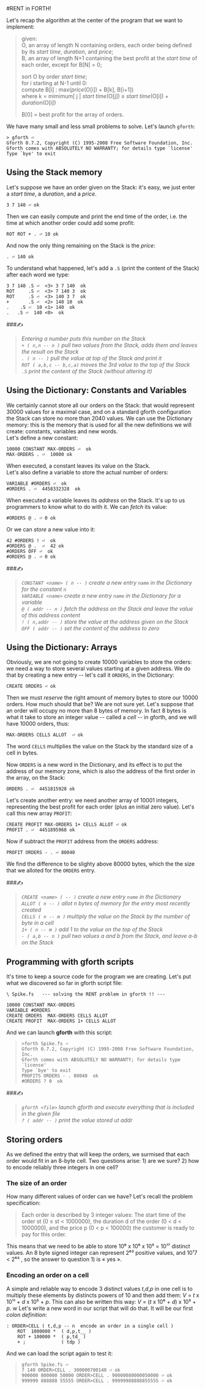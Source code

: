 <link rel="stylesheet" href="./story.css">
#RENT in FORTH!

Let's recap the algorithm at the center of the program that we want to implement:
> given:<br>
>    O, an array of length N containing orders, each order being defined by its *start time*, *duration*, and *price*;<br>
>    B, an array of length N+1 containing the best profit at the *start time* of each order, except for B[N] = 0;<br>
> 
> sort O by order *start time*;<br>
> for i starting at N-1 until 0:<br>
>   compute B[i] : max(*price*(O[i]) + B[k], B[i+1])<br>
>   where k = mimimum[ j | *start time*(O[j]) ≥ *start time*(O[i]) + *duration*(O[i])
>
> B[0] = best profit for the array of orders.

We have many small and less small problems to solve. Let's launch `gforth`:

    > gforth ⏎
    Gforth 0.7.2, Copyright (C) 1995-2008 Free Software Foundation, Inc.
    Gforth comes with ABSOLUTELY NO WARRANTY; for details type `license'
    Type `bye' to exit


## Using the Stack memory

Let's suppose we have an order given on the Stack: it's easy, we just enter a *start time*, a *duration*, and a *price*.

    3 7 140 ⏎ ok

Then we can easily compute and print the end time of the order, i.e. the time at which another order could add some profit:

    ROT ROT + . ⏎ 10 ok

And now the only thing remaining on the Stack is the *price*:

    . ⏎ 140 ok

To understand what happened, let's add a `.S` (print the content of the Stack) after each word we type:  

    3 7 140 .S ⏎  <3> 3 7 140  ok
    ROT     .S ⏎  <3> 7 140 3  ok
    ROT     .S ⏎  <3> 140 3 7  ok
    +       .S ⏎  <2> 140 10  ok
    .    .S ⏎  10 <1> 140  ok
    .   .S ⏎  140 <0>  ok

###✍
> *Entering a number puts this number on the Stack*<br>
> *`+ ( n,n -- n )` pull two values from the Stack, adds them and leaves the result on the Stack*<br> 
> *`. ( n -- )` pull the value at top of the Stack and print it*<br>
> *`ROT ( a,b,c -- b,c,a)` moves the 3rd value to the top of the Stack*<br>
> *`.S` print the content of the Stack (without altering it)*<br>

## Using the Dictionary: Constants and Variables

We certainly cannot store all our orders on the Stack: that would represent 30000 values for a maximal case, and on a standard gforth configuration the Stack can store no more than 2040 values. We can use the Dictionary memory: this is the memory that is used for all the new definitions we will create: constants, variables and new words. <br>
Let's define a new constant:

    10000 CONSTANT MAX-ORDERS ⏎  ok
    MAX-ORDERS . ⏎  10000 ok

When executed, a constant leaves its value on the Stack.<br>
Let's also define a variable to store the actual number of orders:

    VARIABLE #ORDERS ⏎  ok
    #ORDERS . ⏎  4458332328  ok

When executed a variable leaves its *address* on the Stack. It's up to us programmers to know what to do with it. We can *fetch* its value: 

    #ORDERS @ . ⏎ 0 ok

Or we can *store* a new value into it:

    42 #ORDERS ! ⏎  ok
    #ORDERS @ .  ⏎  42 ok
    #ORDERS OFF ⏎  ok
    #ORDERS @ . ⏎ 0 ok

###✍
> *`CONSTANT <name> ( n -- )` create a new entry `name` in the Dictionary for the constant `n`*<br>
> *`VARIABLE <name>` create a new entry `name` in the Dictionary for a variable*<br>
> *`@ ( addr -- n )` fetch the address on the Stack and leave the value of this address content*<br> 
> *`! ( n,addr -- )` store the value at the address given on the Stack*<br>
> *`OFF ( addr -- )` set the content of the address to zero*<br>

## Using the Dictionary: Arrays

Obviously, we are not going to create 10000 variables to store the orders: we need a way to store several values starting at a given address. We do that by creating a new entry -- let's call it `ORDERS`, in the Dictionary:

    CREATE ORDERS ⏎ ok

Then we must *reserve* the right amount of memory bytes to store our 10000 orders. How much should that be? We are not sure yet. Let's suppose that an order will occupy no more than 8 bytes of memory. In fact 8 bytes is what it take to store an integer value -- called a *cell* -- in gforth, and we will have 10000 orders, thus:

    MAX-ORDERS CELLS ALLOT  ⏎ ok

The word `CELLS` multiplies the value on the Stack by the standard size of a cell in bytes.

Now `ORDERS` is a new word in the Dictionary, and its effect is to put the address of our memory zone, which is also the address of the first order in the array, on the Stack:

    ORDERS . ⏎  4451815928 ok

Let's create another entry: we need another array of 10001 integers, representing the best profit for each order (plus an initial zero value). Let's call this new array `PROFIT`:

    CREATE PROFIT MAX-ORDERS 1+ CELLS ALLOT ⏎ ok
    PROFIT . ⏎  4451895968 ok

Now if subtract the `PROFIT` address from the `ORDERS` address:

    PROFIT ORDERS - . ⏎ 80040

We find the difference to be slighty above 80000 bytes, which the the size that we alloted for the `ORDERS` entry.

###✍
> *`CREATE <name> ( -- )` create a new entry `name` in the Dictionary*<br>
> *`ALLOT ( n -- )` allot n bytes of memory for the entry most recently created*<br>
> *`CELLS ( n -- m )` multiply the value on the Stack by the number of byte in a cell*<br>
> *`1+ ( n -- m )` add 1 to the value on the top of the Stack*<br>
> *`- ( a,b -- n )` pull two values a and b from the Stack, and leave a-b on the Stack*<br> 
 

## Programming with __gforth__ scripts

It's time to keep a source code for the program we are creating. Let's put what we discovered so far in gforth script file:

    \ Spike.fs   --- solving the RENT problem in gforth !! --- 

    10000 CONSTANT MAX-ORDERS
    VARIABLE #ORDERS
    CREATE ORDERS  MAX-ORDERS CELLS ALLOT
    CREATE PROFIT  MAX-ORDERS 1+ CELLS ALLOT

And we can launch __gforth__ with this script:

>     >forth Spike.fs ⏎
>     Gforth 0.7.2, Copyright (C) 1995-2008 Free Software Foundation, Inc.
>     Gforth comes with ABSOLUTELY NO WARRANTY; for details type `license'
>     Type `bye' to exit
>     PROFITS ORDERS - . 80040  ok
>     #ORDERS ? 0  ok

###✍
> *`gforth <file>` launch gforth and execute everything that is included in the given file*<br>
> *`? ( addr -- )` print the value stored ut addr*<br>

## Storing orders

As we defined the entry that will keep the orders, we surmised that each order would fit in an 8-byte cell. Two questions arise: 1) are we sure? 2) how to encode reliably three integers in one cell?

### The size of an order

How many different values of order can we have? Let's recall the problem specification: 
> Each order is described by 3 integer values: The start time of the order st (0 ≤ st < 1000000), the duration d of the order (0 < d < 1000000), and the price p (0 < p < 100000) the customer is ready to pay for this order.

This means that we need to be able to store 10⁶ x 10⁶ x 10⁵ = 10¹⁷ distinct values. An 8 byte signed integer can represent 2⁶³ positive values, and 10¹7 < 2⁶³ , so the answer to question 1) is « yes ».

### Encoding an order on a cell

A simple and reliable way to encode 3 distinct values *t*,*d*,*p* in one cell is to multiply these elements by distincts powers of 10 and then add them: *V* = *t* x 10¹¹ + *d* x 10⁵ + *p*. This can also be written this way: *V* = (*t* x 10⁶ + *d*) x 10⁵ + *p*. w
Let's write a new word in our script that will do that. It will be our first *colon definition*: 

    : ORDER>CELL ( t,d,p -- n  encode an order in a single cell )
        ROT  1000000 *  ( d,p,t__ )
        ROT + 100000 *  ( p,td_ )
        + ;             ( tdp )

And we can load the script again to test it:

>     gforth Spike.fs ⏎
>     7 140 ORDER>CELL . 300000700140 ⏎ ok 
>     900000 800000 50000 ORDER>CELL . 90000080000050000 ⏎ ok 
>     999999 888888 55555 ORDER>CELL . 99999988888855555 ⏎ ok
